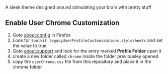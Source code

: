 
A sleek theme designed around stimulating your brain with pretty stuff

## Enable User Chrome Customization

1. Goto [about:config](about:config) in Firefox
2. Look for ```toolkit.legacyUserProfileCustomizations.stylesheets``` and set the value to true
3. Goto [about:support](about:support) and look for the entry marked **Profile Folder** open it
4. create a new folder called ```chrome``` inside the folder previousley opened
5. copy the ```userChrome.css``` file from this repository and place it in the chrome folder

